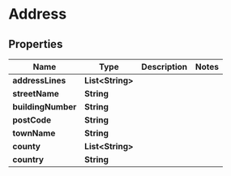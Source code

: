
# Address

## Properties
Name | Type | Description | Notes
------------ | ------------- | ------------- | -------------
**addressLines** | **List&lt;String&gt;** |  | 
**streetName** | **String** |  | 
**buildingNumber** | **String** |  | 
**postCode** | **String** |  | 
**townName** | **String** |  | 
**county** | **List&lt;String&gt;** |  | 
**country** | **String** |  | 



